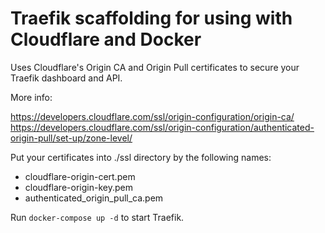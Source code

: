 # Traefik scaffolding for using with Cloudflare and Docker

Uses Cloudflare's Origin CA and Origin Pull certificates to secure your Traefik dashboard and API.

More info:

https://developers.cloudflare.com/ssl/origin-configuration/origin-ca/
https://developers.cloudflare.com/ssl/origin-configuration/authenticated-origin-pull/set-up/zone-level/

Put your certificates into ./ssl directory by the following names:

- cloudflare-origin-cert.pem
- cloudflare-origin-key.pem
- authenticated_origin_pull_ca.pem

Run `docker-compose up -d` to start Traefik.
